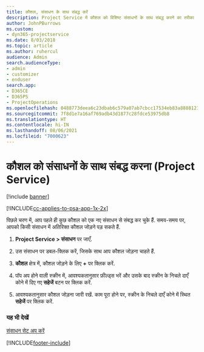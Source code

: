 ```yaml
---
title: कौशल, संसाधन के साथ संबद्ध करें
description: Project Service में कौशल को विशिष्ट संसाधनों के साथ संबद्ध करने का तरीका
author: JohnPBurrows
ms.custom:
- dyn365-projectservice
ms.date: 8/03/2018
ms.topic: article
ms.author: ruhercul
audience: Admin
search.audienceType:
- admin
- customizer
- enduser
search.app:
- D365CE
- D365PS
- ProjectOperations
ms.openlocfilehash: 0488773deea6c23dbab6c579a07ab7cbcc17534eb83a8888121160865cfd2706
ms.sourcegitcommit: 7f8d1e7a16af769adb43d1877c28fdce53975db8
ms.translationtype: HT
ms.contentlocale: hi-IN
ms.lasthandoff: 08/06/2021
ms.locfileid: "7000623"
---
```

# <a name="associate-skills-with-resources-project-service"></a>कौशल को संसाधनों के साथ संबद्ध करना (Project Service)

[!include [banner](../includes/psa-now-project-operations.md)]

[!INCLUDE[cc-applies-to-psa-app-1x-2x](../includes/cc-applies-to-psa-app-1x-2x.md)]

पिछले चरण में, आप पहले ही कुछ कौशल को एक नए संसाधन से संबद्ध कर चुके हैं. समय-समय पर, आपको किसी संसाधन में अतिरिक्त कौशल जोड़ने पड़ सकते हैं.  
  
1.  **Project Service > संसाधन** पर जाएँ.  
  
2.  उस संसाधन पर डबल-क्लिक करें, जिसके साथ आप कौशल जोड़ना चाहते हैं.  
  
3.  **कौशल** क्षेत्र में, कौशल जोड़ने के लिए **+** पर क्लिक करें.  
  
4.  पॉप अप होने वाली स्क्रीन में, आवश्यकतानुसार फ़ील्ड्स भरें और उसके बाद स्क्रीन के निचले दाएँ कोने में दिए गए **सहेजें** बटन पर क्लिक करें.  
  
5.  आवश्यकतानुसार कौशल जोड़ना जारी रखें. काम पूरा होने पर, स्‍क्रीन के निचले दाएँ कोने में स्थित **सहेजें** पर क्लिक करें.  
  
### <a name="see-also"></a>यह भी देखें  
 [संसाधन सेट अप करें](../psa/set-up-resources.md)


[!INCLUDE[footer-include](../includes/footer-banner.md)]